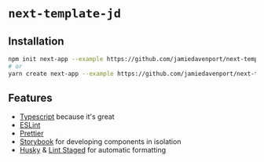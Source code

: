 # `next-template-jd`

## Installation

```bash
npm init next-app --example https://github.com/jamiedavenport/next-template-jd/tree/master <dir>
# or
yarn create next-app --example https://github.com/jamiedavenport/next-template-jd/tree/master <dir>
```

## Features

* [Typescript](https://www.typescriptlang.org/) because it's great
* [ESLint](https://eslint.org/)
* [Prettier](https://prettier.io/)
* [Storybook](https://storybook.js.org/) for developing components in isolation
* [Husky](https://github.com/typicode/husky) & [Lint Staged](https://github.com/okonet/lint-staged) for automatic formatting